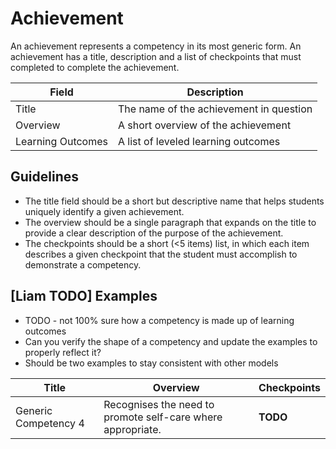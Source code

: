 # Achievement

An achievement represents a competency in its most generic form. An achievement has a title, description and a list of checkpoints that must completed to complete the achievement.

| Field | Description |
| ----- | ----------- |
| Title | The name of the achievement in question |
| Overview | A short overview of the achievement |
| Learning Outcomes | A list of leveled learning outcomes |

## Guidelines
* The title field should be a short but descriptive name that helps students uniquely identify a given achievement.
* The overview should be a single paragraph that expands on the title to provide a clear description of the purpose of the achievement.
* The checkpoints should be a short (<5 items) list, in which each item describes a given checkpoint that the student must accomplish to demonstrate a competency.

## [Liam TODO] Examples

* TODO - not 100% sure how a competency is made up of learning outcomes
* Can you verify the shape of a competency and update the examples to properly reflect it?
* Should be two examples to stay consistent with other models

| Title | Overview | Checkpoints |
| ----- | -------- | ----------- |
| Generic Competency 4 | Recognises the need to promote self-care where appropriate. | __TODO__ |

